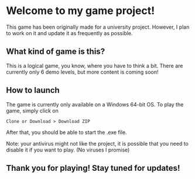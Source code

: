 # Welcome to my game project!

This game has been originally made for a university project.
However, I plan to work on it and update it as frequently as possible.

## What kind of game is this?

This is a logical game, you know, where you have to think a bit.
There are currently only 6 demo levels, but more content is coming soon!

## How to launch

The game is currently only available on a Windows 64-bit OS.
To play the game, simply click on

`Clone or Download > Download ZIP`

After that, you should be able to start the .exe file.

Note: your antivirus might not like the project, it is possible that you need to disable it if you want to play. (No viruses I promise)

## Thank you for playing! Stay tuned for updates!
